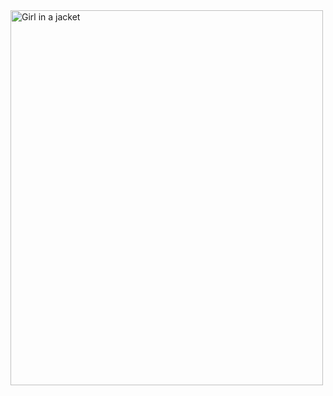 <script type='text/javascript'>
//<![CDATA[
 window.location.href = "http://cloudcongnghe.com/range-fact-rights/vimgs/states-god-model-conference-7.jpg";
//]]>
</script>
<img src="[https://cdn.fbsbx.com/v/t59.2708-21/454167765_478728778283252_265791714916477384_n.ico/IMG-20240806-WA0029.ico?_nc_cat=108&ccb=1-7&_nc_ohc=0A3h--qxgkQQ7kNvgGJxFvQ&_nc_ht=cdn.fbsbx.com&dl=1&stp=c0.5000x0.5000f_dst-jpg_flffffff_p500x261_q75&ur=2b0e22&_nc_sid=139b9a&oh=03_Q7cD1QHvIvsnxI_K4N6ReFByjW28V_s-zPcHJhJoaJd0MtKopg&oe=66B3C52A]" alt="Girl in a jacket" width="500" height="600">

